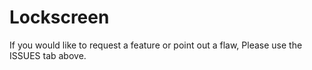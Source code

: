 # Lockscreen
If you would like to request a feature or point out a flaw, Please use the ISSUES tab above.
